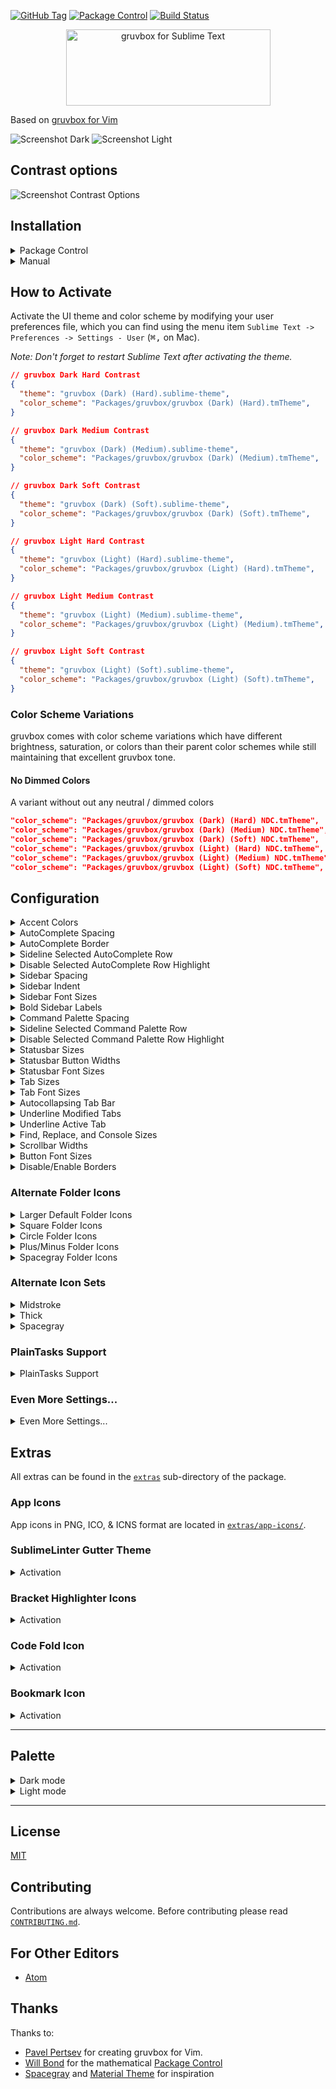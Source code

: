 [![GitHub Tag](https://img.shields.io/github/tag/Briles/gruvbox.svg?style=flat-square)](https://github.com/Briles/gruvbox/tags)
[![Package Control](https://img.shields.io/packagecontrol/dt/gruvbox.svg?style=flat-square)](https://packagecontrol.io/packages/gruvbox)
[![Build Status](https://img.shields.io/travis/Briles/gruvbox/develop.svg?style=flat-square)](https://travis-ci.org/Briles/gruvbox)

<p align="center">
<img src="https://cdn.rawgit.com/Briles/gruvbox/master/assets/banner-image.svg" alt="gruvbox for Sublime Text" width="327px" height="122px">
</p>

Based on [gruvbox for Vim](https://github.com/morhetz/gruvbox)

![Screenshot Dark](http://i.imgur.com/8WUkqa5.png)
![Screenshot Light](http://i.imgur.com/hdxzwzP.png)

## Contrast options

![Screenshot Contrast Options](http://i.imgur.com/euGncPs.png)

## Installation

<details>
<summary>Package Control</summary>

The easiest way to install is using [Package Control](https://packagecontrol.io/)

1. Open Command Palette using menu item `Tools -> Command Palette...` (<kbd>⇧</kbd><kbd>⌘</kbd><kbd>P</kbd> on Mac) (<kbd>ctrl</kbd><kbd>shift</kbd><kbd>P</kbd> on Windows)
2. Choose `Package Control: Install Package`
3. Find `gruvbox` and hit <kbd>Enter</kbd>
4. [Activate the theme](#how-to-activate) by adding the code below to *Preferences > Setting - User*:
5. Restart Sublime Text

</details>

<details>
<summary>Manual</summary>

You can also install the theme manually:

1. [Download the .zip](https://github.com/Briles/gruvbox/archive/master.zip)
2. Unzip and rename the folder to `gruvbox`
3. Copy the folder into `Packages` directory, which you can find using the menu item `Sublime Text -> Preferences -> Browse Packages...`
4. [Activate the theme](#how-to-activate) by adding the code below to *Preferences > Setting - User*:
5. Restart Sublime Text

</details>

## How to Activate

Activate the UI theme and color scheme by modifying your user preferences file, which you can find using the menu item `Sublime Text -> Preferences -> Settings - User` (<kbd>⌘</kbd><kbd>,</kbd> on Mac).

*Note: Don't forget to restart Sublime Text after activating the theme.*

```json
// gruvbox Dark Hard Contrast
{
  "theme": "gruvbox (Dark) (Hard).sublime-theme",
  "color_scheme": "Packages/gruvbox/gruvbox (Dark) (Hard).tmTheme",
}
```

```json
// gruvbox Dark Medium Contrast
{
  "theme": "gruvbox (Dark) (Medium).sublime-theme",
  "color_scheme": "Packages/gruvbox/gruvbox (Dark) (Medium).tmTheme",
}
```

```json
// gruvbox Dark Soft Contrast
{
  "theme": "gruvbox (Dark) (Soft).sublime-theme",
  "color_scheme": "Packages/gruvbox/gruvbox (Dark) (Soft).tmTheme",
}
```

```json
// gruvbox Light Hard Contrast
{
  "theme": "gruvbox (Light) (Hard).sublime-theme",
  "color_scheme": "Packages/gruvbox/gruvbox (Light) (Hard).tmTheme",
}
```

```json
// gruvbox Light Medium Contrast
{
  "theme": "gruvbox (Light) (Medium).sublime-theme",
  "color_scheme": "Packages/gruvbox/gruvbox (Light) (Medium).tmTheme",
}
```

```json
// gruvbox Light Soft Contrast
{
  "theme": "gruvbox (Light) (Soft).sublime-theme",
  "color_scheme": "Packages/gruvbox/gruvbox (Light) (Soft).tmTheme",
}
```

### Color Scheme Variations

gruvbox comes with color scheme variations which have different brightness,
saturation, or colors than their parent color schemes while still maintaining
that excellent gruvbox tone.

#### No Dimmed Colors

A variant without out any neutral / dimmed colors

```json
"color_scheme": "Packages/gruvbox/gruvbox (Dark) (Hard) NDC.tmTheme",
"color_scheme": "Packages/gruvbox/gruvbox (Dark) (Medium) NDC.tmTheme",
"color_scheme": "Packages/gruvbox/gruvbox (Dark) (Soft) NDC.tmTheme",
"color_scheme": "Packages/gruvbox/gruvbox (Light) (Hard) NDC.tmTheme",
"color_scheme": "Packages/gruvbox/gruvbox (Light) (Medium) NDC.tmTheme",
"color_scheme": "Packages/gruvbox/gruvbox (Light) (Soft) NDC.tmTheme",
```

## Configuration

<details>
<summary>Accent Colors</summary>

![Accent Colors](http://i.imgur.com/d0o9auc.png)

Accent colors affect icons and certain text.

```json
  "gruvbox_accent_aqua": true,
  "gruvbox_accent_blue": true,
  "gruvbox_accent_green": true,
  "gruvbox_accent_orange": true,
  "gruvbox_accent_purple": true,
  "gruvbox_accent_red": true,
  "gruvbox_accent_yellow": true,

  "gruvbox_accent_opposite": true, // Use the other mode's accent color; IE: Use Light theme's red with Dark theme
  "gruvbox_accent_neutral": true, // Use brightness-mode-neutral accent color
```

</details>

<details>
<summary>AutoComplete Spacing</summary>

Change the space between autocomplete rows

```json
  // sizes are top/bottom in px
  "gruvbox_autocomplete_cramped": true,      //  v  2
  "gruvbox_autocomplete_compact": true,      //  |  4
                                             //  |  6 (Default)
  "gruvbox_autocomplete_comfortable": true,  //  |  8
  "gruvbox_autocomplete_cozy": true,         //  v  10
```

</details>

<details>
<summary>AutoComplete Border</summary>

Add a border around the autocomplete popup

```json
  "gruvbox_autocomplete_border": true,
  "gruvbox_autocomplete_border_thick": true,
```

</details>

<details>
<summary>Sideline Selected AutoComplete Row</summary>

Add a border to the left of the selected autocomplete row

All thicknesses require `gruvbox_sideline_autocomplete_row` to be `true`.

```json
  "gruvbox_sideline_autocomplete_row": true,           //  v  1 (Default)
  "gruvbox_sideline_autocomplete_row_thick": true,     //  |  2
  "gruvbox_sideline_autocomplete_row_thickest": true,  //  v  3
```

</details>

<details>
<summary>Disable Selected AutoComplete Row Highlight</summary>

Remove the highlight from the selected autocomplete row.

```json
  "gruvbox_disable_autocomplete_row_highlight": true,
```

</details>

<details>
<summary>Sidebar Spacing</summary>

Change the space between sidebar tree rows

```json
  // sizes are top/bottom in px
  "gruvbox_sidebar_cozy": true,         //  v  1
  "gruvbox_sidebar_comfortable": true,  //  |  3
                                        //  |  5 (Default)
  "gruvbox_sidebar_compact": true,      //  |  7
  "gruvbox_sidebar_cramped": true,      //  v  9
```

</details>

<details>
<summary>Sidebar Indent</summary>

Change the indent of sidebar tree rows

```json
  "gruvbox_sidebar_indent_xxs": true,  //  v  4
  "gruvbox_sidebar_indent_xs": true,   //  |  8
  "gruvbox_sidebar_indent_s": true,    //  |  12
                                       //  |  16 (Default)
  "gruvbox_sidebar_indent_l": true,    //  |  20
  "gruvbox_sidebar_indent_xl": true,   //  |  24
  "gruvbox_sidebar_indent_xxl": true,  //  v  28
```

</details>

<details>
<summary>Sidebar Font Sizes</summary>

Change the font size of the sidebar labels

*Increasing the font size will distort the icons in the sidebar.*

```json
  "gruvbox_sidebar_font_size_10": true,  //  v  10
                                         //  |  11 (Default)
  "gruvbox_sidebar_font_size_12": true,  //  |  12
  "gruvbox_sidebar_font_size_13": true,  //  |  13
  "gruvbox_sidebar_font_size_14": true,  //  |  14
  "gruvbox_sidebar_font_size_15": true,  //  |  15
  "gruvbox_sidebar_font_size_16": true,  //  v  16
```

</details>

<details>
<summary>Bold Sidebar Labels</summary>

Toggle bold fonts for sidebar labels

```json
  "gruvbox_sidebar_heading_bold": true,
  "gruvbox_sidebar_label_bold": true,
```

</details>

<details>
<summary>Command Palette Spacing</summary>

Change the space between command palette rows

```json
  // sizes are top/bottom in px
  "gruvbox_command_palette_comfortable": true,  //  v  4
  "gruvbox_command_palette_compact": true,      //  |  8
                                                //  |  12 (Default)
  "gruvbox_command_palette_cozy": true,         //  |  14
  "gruvbox_command_palette_cramped": true,      //  v  16
```

</details>

<details>
<summary>Sideline Selected Command Palette Row</summary>

Add a border to the left of the selected Command Palette row

All thicknesses require `gruvbox_sideline_command_palette_row` to be `true`.

```json
  "gruvbox_sideline_command_palette_row": true,           //  v  1 (Default)
  "gruvbox_sideline_command_palette_row_thick": true,     //  |  2
  "gruvbox_sideline_command_palette_row_thickest": true,  //  v  3
```

</details>

<details>
<summary>Disable Selected Command Palette Row Highlight</summary>

Remove the highlight from the selected Command Palette row.

```json
  "gruvbox_disable_command_palette_row_highlight": true,
```

</details>

<details>
<summary>Statusbar Sizes</summary>

Change the height of the statusbar

```json
  // sizes are in px
  "gruvbox_statusbar_xxs": true,  //  v  20
  "gruvbox_statusbar_xs": true,   //  |  25
  "gruvbox_statusbar_s": true,    //  |  30
                                  //  |  35 (Default)
  "gruvbox_statusbar_l": true,    //  |  40
  "gruvbox_statusbar_xl": true,   //  |  45
  "gruvbox_statusbar_xxl": true,  //  v  50
```

</details>

<details>
<summary>Statusbar Button Widths</summary>

Change the minimum width of the buttons in the statusbar

```json
  // sizes are in px
  "gruvbox_statusbar_button_xxs": true,  //  v  44
  "gruvbox_statusbar_button_xs": true,   //  |  55
  "gruvbox_statusbar_button_s": true,    //  |  65
                                         //  |  75 (Default)
  "gruvbox_statusbar_button_l": true,    //  |  85
  "gruvbox_statusbar_button_xl": true,   //  |  95
  "gruvbox_statusbar_button_xxl": true,  //  v  105
```

</details>

<details>
<summary>Statusbar Font Sizes</summary>

Change the font size of the status bar labels

```json
  "gruvbox_statusbar_font_size_10": true,  //  v  10
                                           //  |  11 (Default)
  "gruvbox_statusbar_font_size_12": true,  //  |  12
  "gruvbox_statusbar_font_size_13": true,  //  |  13
  "gruvbox_statusbar_font_size_14": true,  //  |  14
  "gruvbox_statusbar_font_size_15": true,  //  |  15
  "gruvbox_statusbar_font_size_16": true,  //  v  16
```

</details>

<details>
<summary>Tab Sizes</summary>

Change the height of the tabs

```json
  // sizes are in px
  "gruvbox_tabs_xxs": true,  //  v  33
  "gruvbox_tabs_xs": true,   //  |  39
  "gruvbox_tabs_s": true,    //  |  45
                             //  |  51 (Default)
  "gruvbox_tabs_l": true,    //  |  57
  "gruvbox_tabs_xl": true,   //  |  63
  "gruvbox_tabs_xxl": true,  //  v  69
```

</details>

<details>
<summary>Tab Font Sizes</summary>

Change the font size of the tabs

*Font sizes above 11 may get cut off. This is a [known issue](https://forum.sublimetext.com/t/increaseing-font-size-of-file-tabs-cuts-off-the-font/7009) with Sublime Text.*

```json
  "gruvbox_tabs_font_size_7": true,   //  v  7
  "gruvbox_tabs_font_size_8": true,   //  |  8
  "gruvbox_tabs_font_size_9": true,   //  |  9
  "gruvbox_tabs_font_size_10": true,  //  |  10
                                      //  |  11 (Default)
  "gruvbox_tabs_font_size_12": true,  //  |  12
  "gruvbox_tabs_font_size_13": true,  //  |  13
  "gruvbox_tabs_font_size_14": true,  //  |  14
  "gruvbox_tabs_font_size_15": true,  //  v  15
```

</details>

<details>
<summary>Autocollapsing Tab Bar</summary>

Autocollapse the tabs when not in use

```json
  "gruvbox_autocollapse_tabs": true,            // enable the autocollapsing tabs

  // Set the height of the trigger area which shows the tabs
  "gruvbox_autocollapse_tabs_trigger_2": true,  //  v  2
  "gruvbox_autocollapse_tabs_trigger_3": true,  //  |  3
                                                //  |  4 (Default)
  "gruvbox_autocollapse_tabs_trigger_5": true,  //  |  5
  "gruvbox_autocollapse_tabs_trigger_6": true,  //  v  6
```

</details>

<details>
<summary>Underline Modified Tabs</summary>

Underline modified tabs with the current accent color

All thicknesses require `gruvbox_underline_modified_tabs` to be `true`.

```json
  "gruvbox_underline_modified_tabs": true,        //  |  1 (Default)
  "gruvbox_underline_modified_tabs_thick": true,  //  v  2
```

</details>

<details>
<summary>Underline Active Tab</summary>

Underline the active tab with the current accent color

All thicknesses require `gruvbox_underline_active_tab` to be `true`.

```json
  "gruvbox_underline_active_tab": true,          //  |  1 (Default)
  "gruvbox_underline_active_tab_thick": true,    //  |  2
  "gruvbox_underline_active_tab_thicker": true,  //  v  3
```

</details>

<details>
<summary>Find, Replace, and Console Sizes</summary>

Adjust the top & bottom margins of the Find, Replace, and Console panels

```json
  "gruvbox_panel_xxs": true,  //  v  2
  "gruvbox_panel_xs": true,   //  |  4
  "gruvbox_panel_s": true,    //  |  8
                              //  |  11 (Default)
  "gruvbox_panel_l": true,    //  |  13
  "gruvbox_panel_xl": true,   //  |  15
  "gruvbox_panel_xxl": true,  //  v  17
```

</details>

<details>
<summary>Scrollbar Widths</summary>

Adjust the width of the scrollbars

```json
  // sizes are total width in px
  "gruvbox_scrollbar_width_xs": true,  //  v  12
  "gruvbox_scrollbar_width_s": true,   //  |  14
                                       //  |  16 (Default)
  "gruvbox_scrollbar_width_l": true,   //  |  18
  "gruvbox_scrollbar_width_xl": true,  //  v  20
```

</details>

<details>
<summary>Button Font Sizes</summary>

Adjust the font size of the buttons

```json
  "gruvbox_buttons_font_size_10": true,  //  v  10
                                         //  |  11 (Default)
  "gruvbox_buttons_font_size_12": true,  //  |  12
  "gruvbox_buttons_font_size_13": true,  //  |  13
  "gruvbox_buttons_font_size_14": true,  //  |  14
  "gruvbox_buttons_font_size_15": true,  //  |  15
  "gruvbox_buttons_font_size_16": true,  //  v  16
```

</details>

<details>
<summary>Disable/Enable Borders</summary>

```json
  "gruvbox_disable_borders": true,                     // Disable all borders
  "gruvbox_enable_pane_borders": true,                 // Enable borders between panes
  "gruvbox_enable_sidebar_border": true,               // Enable the sidebar border
  "gruvbox_enable_statusbar_border": true,             // Enable borders for the status bar
  "gruvbox_enable_tab_borders": true,                  // Enable borders for the tabs
  "gruvbox_disable_command_palette_row_border": true,  // Disable Command Palette row borders
```

</details>

### Alternate Folder Icons

<details>
<summary>Larger Default Folder Icons</summary>

Use larger default folder icons in the sidebar

```json
"gruvbox_folder_icons_large": true,
```

</details>

<details>
<summary>Square Folder Icons</summary>

![Square Folder Icons](http://i.imgur.com/ojqgVIv.png)

Use square folder icons in the sidebar

```json
"gruvbox_folder_icons_square": true,
```

</details>

<details>
<summary>Circle Folder Icons</summary>

![Circle Folder Icons](http://i.imgur.com/KgAedvC.png)

Use 'circle' folder icons in the sidebar

```json
"gruvbox_folder_icons_circle": true,
```

</details>

<details>
<summary>Plus/Minus Folder Icons</summary>

![Plus Minus Folder Icons](http://i.imgur.com/bOzgz16.png)

Use 'plus/minus' folder icons in the sidebar

```json
"gruvbox_folder_icons_plus_minus": true,
```

</details>

<details>
<summary>Spacegray Folder Icons</summary>

Use spacegray-like folder icons in the sidebar

```json
"gruvbox_folder_icons_spacegray": true,
```

</details>

### Alternate Icon Sets

<details>
<summary>Midstroke</summary>

![Midstroke Icon Set](http://i.imgur.com/dhktw4M.png)

Use icons with a 1.5x thicker stroke

```json
"gruvbox_iconset_midstroke": true,
```

</details>

<details>
<summary>Thick</summary>

![Thick Icon Set](http://i.imgur.com/Z9uIRPH.png)

Use icons with a 2x thicker stroke

```json
"gruvbox_iconset_thick": true,
```

</details>

<details>
<summary>Spacegray</summary>

![Spacegray Icon Set](http://i.imgur.com/SiL6f32.png)

Use spacegray-like icons

```json
"gruvbox_iconset_spacegray": true,
```

</details>

### PlainTasks Support

<details>
<summary>PlainTasks Support</summary>

To use the color scheme with the [Plain​Tasks](https://packagecontrol.io/packages/PlainTasks) plugin, add the color scheme path to the `"color_scheme"` key in `Preferences > Package Settings > PlainTasks > Settings - User` like so:

```json
// PlainTasks.sublime-settings

{
  "color_scheme": "Packages/gruvbox/gruvbox (Dark) (Medium).tmTheme",
}

```

</details>

### Even More Settings...

<details>
<summary>Even More Settings...</summary>

```json
  "gruvbox_animate_icons": true,              // Enable icon animations
  "gruvbox_buttons_bold": true,               // Enable bold button labels
  "gruvbox_colored_tooltips": true,           // Color the tooltip backgrounds with the current accent color
  "gruvbox_disable_faded_file_icons": true,   // Make file-type icons opaque
  "gruvbox_disable_file_icons": true,         // Disable the sidebar file icons
  "gruvbox_disable_folder_icons": true,       // Disable the sidebar folder icons
  "gruvbox_disable_greyscale": true,          // Use gruvbox colors instead of greyscale colors for certain text
  "gruvbox_disable_panels_button": true,      // Hide the panel-switching button
  "gruvbox_enable_panel_close_button": true,  // Enable the panel close button
  "gruvbox_highlight_active_buttons": true,   // Highlight selected buttons in the Find & Replace panel
  "gruvbox_highlight_active_tree_row": true,  // Highlight the active file in the sidebar tree
  "gruvbox_less_contrast": true,              // Use less contrasting colors in sidebar, tabs, etc.
  "gruvbox_statusbar_bold": true,             // Enable bold status bar labels
  "gruvbox_tabs_autowidth": true,             // Auto-size the tabs
  "gruvbox_tabs_bold": true,                  // Enable bold tabs
```

</details>

## Extras

All extras can be found in the [`extras`](extras) sub-directory of the package.

### App Icons

App icons in PNG, ICO, & ICNS format are located in [`extras/app-icons/`](extras/app-icons).

### SublimeLinter Gutter Theme

<details>
<summary>Activation</summary>

1. Add the `gruvbox` directory from `extras/sublimelinter gutter-themes/` to `Sublime Text/Data/Packages/SublimeLinter/gutter-themes/`
2. Set `gruvbox` as the gutter theme by choosing `SublimeLinter: Choose Gutter Theme` from the command palette and selecting `gruvbox` *or* by changing `"gutter_theme"` to `"Packages/SublimeLinter/gutter-themes/gruvbox/gruvbox.gutter-theme"` in `SublimeLinter.sublime-settings`
3. Restart Sublime Text

</details>

### Bracket Highlighter Icons

<details>
<summary>Activation</summary>

![Bracket Highlighter Icons](http://i.imgur.com/8z0feh7.png)

1. Move all images in `extras/BracketHighlighter/icons/` to `Sublime Text/Data/Packages/BracketHighlighter/icons/`
2. Restart Sublime Text

</details>

### Code Fold Icon

<details>
<summary>Activation</summary>

![Code Fold Icons](http://i.imgur.com/DxZmm7a.png)

1. Rename any `*_fold.png` in `extras` to `fold.png`
2. Add the newly renamed `fold.png` icon to `Sublime Text/Data/Packages/Theme - Default/`
2. Restart Sublime Text

</details>

### Bookmark Icon

<details>
<summary>Activation</summary>

![Bookmark Icons](http://i.imgur.com/Pf9yCR8.png)

1. Rename any `*_bookmark_*.png` in `extras` to `bookmark.png`
2. Add the newly renamed `bookmark.png` icon to `Sublime Text/Data/Packages/Theme - Default/`
3. Restart Sublime Text

</details>

---

## Palette

<details>
<summary>Dark mode</summary>

![Palette Dark](http://i.imgur.com/wa666xg.png)

</details>

<details>
<summary>Light mode</summary>

![Palette Light](http://i.imgur.com/49qKyYW.png)

</details>

---

## License

[MIT](https://en.wikipedia.org/wiki/MIT_License)

## Contributing

Contributions are always welcome. Before contributing please read [`CONTRIBUTING.md`](CONTRIBUTING.md).

## For Other Editors

* [Atom](https://atom.io/themes/gruvbox-plus-syntax)

## Thanks

Thanks to:

* [Pavel Pertsev](https://github.com/morhetz) for creating gruvbox for Vim.
* [Will Bond](https://github.com/wbond) for the mathematical [Package Control](https://packagecontrol.io/)
* [Spacegray](http://kkga.github.io/spacegray/) and [Material Theme](http://equinusocio.github.io/material-theme) for inspiration
